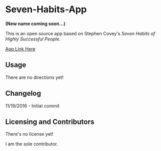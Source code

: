 # Seven-Habits-App
**(New name coming soon...)**

This is an open source app based on Stephen Covey's *Seven Habits of Highly Successful People*.

[App Link Here](#)

## Usage

There are no directions yet!

## Changelog

11/19/2016 - Initial commit

## Licensing and Contributors
There's no license yet!

I am the sole contributor.
